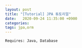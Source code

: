 ```yaml
---
layout: post
title: "[Tutorial] JPA 튜토리얼"
date:   2020-09-24 11:35:00 +0900
categories:
tags: jpa,orm
---
```


```
Requires: Java, Database
```

